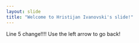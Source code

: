 ```yaml
---
layout: slide
title: "Welcome to Hristijan Ivanovski's slide!"
---
```

Line 5 change!!!!
Use the left arrow to go back!